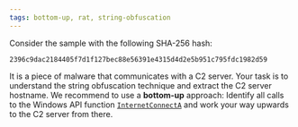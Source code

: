 ```yaml
---
tags: bottom-up, rat, string-obfuscation
---
```

Consider the sample with the following SHA-256 hash:
```
2396c9dac2184405f7d1f127bec88e56391e4315d4d2e5b951c795fdc1982d59
```
It is a piece of malware that communicates with a C2 server. Your task is to understand the string obfuscation technique and extract the C2 server hostname. We recommend to use a **bottom-up** approach: Identify all calls to the Windows API function [`InternetConnectA`][InternetConnectA] and work your way upwards to the C2 server from there.

[InternetConnectA]: https://docs.microsoft.com/en-us/windows/win32/api/wininet/nf-wininet-internetconnecta